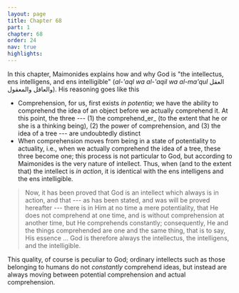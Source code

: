 ```yaml
---
layout: page
title: Chapter 68
part: 1
chapter: 68
order: 24
nav: true
highlights: 
---
```


In this chapter, Maimonides explains how and why God is "the intellectus, ens intelligens, and ens intelligible" (_al-'aql wa al-'aqil wa al-ma'qul_ العقل والعاقل والمعقول). His reasoning goes like this
- Comprehension, for us, first exists _in potentia_; we have the ability to comprehend the idea of an object before we actually comprehend it. At this point, the three --- (1) the comprehend_er_ (to the extent that he or she is a thinking being), (2) the power of comprehension, and (3) the idea of a tree --- are undoubtedly distinct
- When comprehension moves from being in a state of potentiality to actuality, i.e., when we actually comprehend the idea of a tree, these three become one; this process is not particular to God, but according to Maimonides is the very nature of intellect. Thus, when (and to the extent that) the intellect is *in action*, it is identical with the ens intelligens and the ens intelligible.
> Now, it has been proved that God is an intellect which always is in action, and that --- as has been stated, and was will be proved hereafter --- there is in Him at no time a mere potentiality, that He does not comprehend at one time, and is without comprehension at another time, but He comprehends constantly; consequently, He and the things comprehended are one and the same thing, that is to say, His essence ... God is therefore always the intellectus, the intelligens, and the intelligible.

This quality, of course is peculiar to God; ordinary intellects such as those belonging to humans do not _constantly_ comprehend ideas, but instead are always moving between potential comprehension and actual comprehension.
